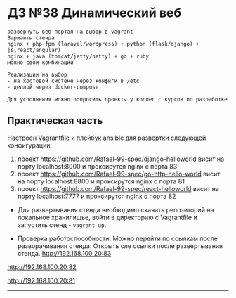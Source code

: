 # ДЗ №38 Динамический веб
```
развернуть веб портал на выбор в vagrant
Варианты стенда
nginx + php-fpm (laravel/wordpress) + python (flask/django) + js(react/angular)
nginx + java (tomcat/jetty/netty) + go + ruby
можно свои комбинации

Реализации на выбор
- на хостовой системе через конфиги в /etc
- деплой через docker-compose

Для усложнения можно попросить проекты у коллег с курсов по разработке
```

## Практическая часть

Настроен Vagrantfile и плейбук ansible для развертки следующей конфигурации:
1) проект https://github.com/Rafael-99-spec/django-helloworld висит на порту localhost:8000 и проксирутся nginx с порта 83
2) проект https://github.com/Rafael-99-spec/go-http-hello-world висит на порту localhost:8800 и проксирутся nginx с порта 81
3) проект https://github.com/Rafael-99-spec/react-helloworld висит на порту localhost:7777 и проксирутся nginx с порта 82


- Для развертывания стенда необходимо скачать репозиторий на локальное хранилищье, войти в директорию с Vagrantfile и запустить стенд - ```vagrant up```.

- Проверка работоспособности:
Можно перейти по ссылкам после разворачивания стенда: 
Открыть сле ссылки после развертывания стенда.
http://192.168.100.20:83 

http://192.168.100.20:82 

http://192.168.100.20:81 

---
